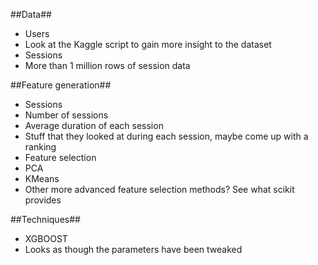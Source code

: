 ##Data##
- Users
 - Look at the Kaggle script to gain more insight to the dataset
- Sessions
 - More than 1 million rows of session data 

##Feature generation##
 - Sessions
  - Number of sessions
  - Average duration of each session
  - Stuff that they looked at during each session, maybe come up with a ranking
- Feature selection
 - PCA
 - KMeans
 - Other more advanced feature selection methods? See what scikit provides

##Techniques##
- XGBOOST
 - Looks as though the parameters have been tweaked

